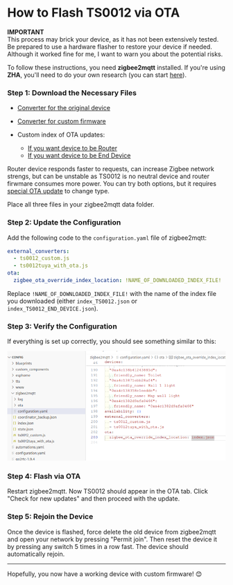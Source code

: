 # How to Flash TS0012 via OTA  

**IMPORTANT**  
This process may brick your device, as it has not been extensively tested. Be prepared to use a hardware flasher to restore your device if needed. Although it worked fine for me, I want to warn you about the potential risks.  

To follow these instructions, you need **zigbee2mqtt** installed. If you're using **ZHA**, you'll need to do your own research (you can start [here](https://github.com/pvvx/ZigbeeTLc/issues/7)).  

### Step 1: Download the Necessary Files  
- [Converter for the original device](https://github.com/romasku/tuya-zigbee-switch/raw/refs/heads/main/zigbee2mqtt/converters/ts0012tuya_with_ota.js)  
- [Converter for custom firmware](https://github.com/romasku/tuya-zigbee-switch/raw/refs/heads/main/zigbee2mqtt/converters/ts0012_custom.js)  

- Custom index of OTA updates:
  * [If you want device to be Router](https://github.com/romasku/tuya-zigbee-switch/raw/refs/heads/main/zigbee2mqtt/ota/index_TS0012.json)  
  * [If you want device to be End Device](https://github.com/romasku/tuya-zigbee-switch/raw/refs/heads/main/zigbee2mqtt/ota/index_TS0012_END_DEVICE.json)  

Router device responds faster to requests, can increase Zigbee network strengs, but can be unstable as TS0012 is no neutral device and router firwmare consumes more power. You can try both options, but it requires [special OTA update](./change_device_type.md) to change type. 

Place all three files in your zigbee2mqtt data folder.  

### Step 2: Update the Configuration  

Add the following code to the `configuration.yaml` file of zigbee2mqtt:  

```yaml
external_converters:
  - ts0012_custom.js
  - ts0012tuya_with_ota.js
ota:
  zigbee_ota_override_index_location: !NAME_OF_DOWNLOADED_INDEX_FILE!
```

Replace `!NAME_OF_DOWNLOADED_INDEX_FILE!` with the name of the index file you downloaded (either `index_TS0012.json` or `index_TS0012_END_DEVICE.json`).

### Step 3: Verify the Configuration  

If everything is set up correctly, you should see something similar to this:  

![screen_ota_config](screen_ota_config.png)  

### Step 4: Flash via OTA

Restart zigbee2mqtt. Now TS0012 should appear in the OTA tab. Click "Check for new updates" and then proceed with the update.  


### Step 5: Rejoin the Device  

Once the device is flashed, force delete the old device from zigbee2mqtt and open your network by pressing "Permit join". Then reset the device it by pressing any switch 5 times in a row fast. The device should automatically rejoin.  

---

Hopefully, you now have a working device with custom firmware! 😊  